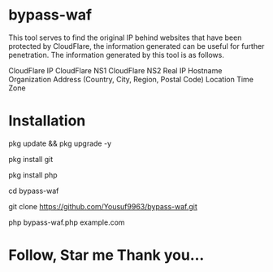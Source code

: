 # bypass-waf

This tool serves to find the original IP behind websites that have been protected by CloudFlare, the information generated can be useful for further penetration. The information generated by this tool is as follows.

CloudFlare IP
CloudFlare NS1
CloudFlare NS2
Real IP
Hostname
Organization
Address (Country, City, Region, Postal Code)
Location
Time Zone

# Installation

pkg update && pkg upgrade -y

pkg install git

pkg install php

cd bypass-waf

git clone https://github.com/Yousuf9963/bypass-waf.git

php bypass-waf.php example.com

# Follow, Star me Thank you...


